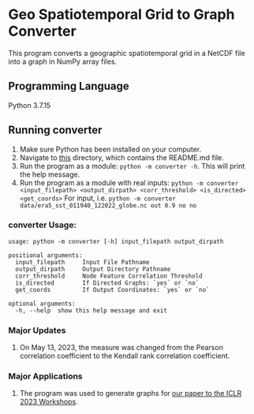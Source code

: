 # Geo Spatiotemporal Grid to Graph Converter

This program converts a geographic spatiotemporal grid in a NetCDF file into a graph in NumPy array files.

## Programming Language

Python 3.7.15

## Running converter

1. Make sure Python has been installed on your computer.
2. Navigate to [this](.) directory, which contains the README.md file.
3. Run the program as a module: `python -m converter -h`. This will print the help message.
4. Run the program as a module with real inputs: `python -m converter <input_filepath> <output_dirpath> <corr_threshold> <is_directed> <get_coords>`
   For input, i.e. `python -m converter data/era5_sst_011940_122022_globe.nc out 0.9 no no`

### converter Usage:

```commandline
usage: python -m converter [-h] input_filepath output_dirpath

positional arguments:
  input_filepath     Input File Pathname
  output_dirpath     Output Directory Pathname
  corr_threshold     Node Feature Correlation Threshold
  is_directed        If Directed Graphs: `yes` or `no`
  get_coords         If Output Coordinates: `yes` or `no`

optional arguments:
  -h, --help  show this help message and exit
```

### Major Updates

1. On May 13, 2023, the measure was changed from the Pearson correlation coefficient to the Kendall rank correlation coefficient.

### Major Applications

1. The program was used to generate graphs for [our paper to the ICLR 2023 Workshops](https://www.climatechange.ai/papers/iclr2023/39).